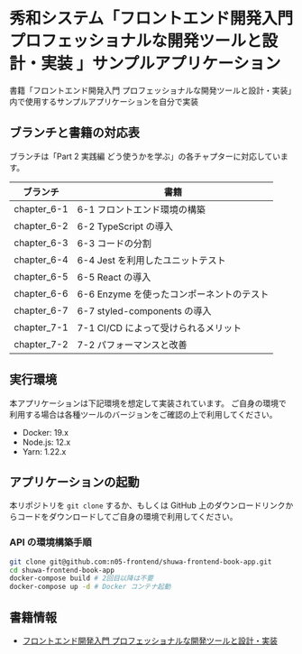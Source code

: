 # 秀和システム「フロントエンド開発入門 プロフェッショナルな開発ツールと設計・実装 」サンプルアプリケーション
書籍「フロントエンド開発入門 プロフェッショナルな開発ツールと設計・実装」内で使用するサンプルアプリケーションを自分で実装

## ブランチと書籍の対応表
ブランチは「Part 2 実践編 どう使うかを学ぶ」の各チャプターに対応しています。

| ブランチ | 書籍 |
| --- | --- |
| chapter_6-1 | 6-1 フロントエンド環境の構築 |
| chapter_6-2 | 6-2 TypeScript の導入 |
| chapter_6-3 | 6-3 コードの分割 |
| chapter_6-4 | 6-4 Jest を利用したユニットテスト |
| chapter_6-5 | 6-5 React の導入 |
| chapter_6-6 | 6-6 Enzyme を使ったコンポーネントのテスト |
| chapter_6-7 | 6-7 styled-components の導入 |
| chapter_7-1 | 7-1 CI/CD によって受けられるメリット |
| chapter_7-2 | 7-2 パフォーマンスと改善 |

## 実行環境
本アプリケーションは下記環境を想定して実装されています。
ご自身の環境で利用する場合は各種ツールのバージョンをご確認の上で利用してください。

- Docker: 19.x
- Node.js: 12.x
- Yarn: 1.22.x

## アプリケーションの起動
本リポジトリを `git clone` するか、もしくは GitHub 上のダウンロードリンクからコードをダウンロードしてご自身の環境で利用してください。

### API の環境構築手順
```bash
git clone git@github.com:n05-frontend/shuwa-frontend-book-app.git
cd shuwa-frontend-book-app
docker-compose build # 2回目以降は不要
docker-compose up -d # Docker コンテナ起動
```

## 書籍情報
- [フロントエンド開発入門 プロフェッショナルな開発ツールと設計・実装](https://www.shuwasystem.co.jp/book/9784798061771.html)
